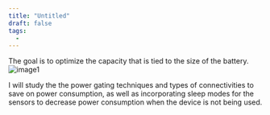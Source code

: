 ```yaml
---
title: "Untitled"
draft: false
tags:
  - 
---
```

 The goal is to optimize the capacity that is tied to the size of the battery.
![image1](Wearable%20Sensor/referencedImages/image1.png)
  

I will study the the power gating techniques and types of connectivities to save on power consumption, as well as incorporating sleep modes for the sensors to decrease power consumption when the device is not being used.
